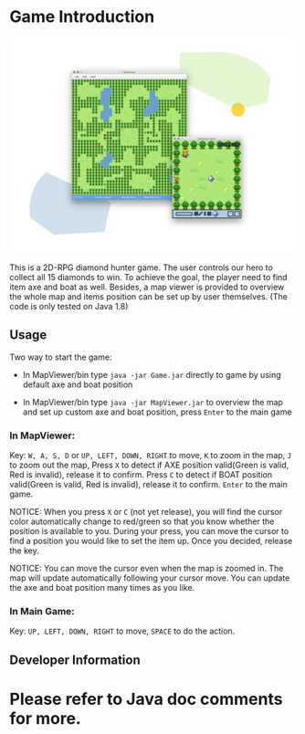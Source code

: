 # Game Introduction

![diamond](diamond.png)

This is a 2D-RPG diamond hunter game. The user controls our hero to collect all 15 diamonds to win. To achieve the goal, the player need to find item axe and boat as well. Besides, a map viewer is provided to overview the whole map and items position can be set up by user themselves. (The code is only tested on Java 1.8)

## Usage

Two way to start the game:

* In MapViewer/bin type `java -jar Game.jar` directly to game by using default axe and boat position

* In MapViewer/bin type `java -jar MapViewer.jar` to overview the map and set up custom axe and boat position, press `Enter` to the main game

### In MapViewer:

Key: `W, A, S, D` or `UP, LEFT, DOWN, RIGHT` to move, `K` to zoom in the map, `J` to zoom out the map, Press `X` to detect if AXE position valid(Green is valid, Red is invalid), release it to confirm. Press `C` to detect if BOAT position valid(Green is valid, Red is invalid), release it to confirm. `Enter` to the main game.

NOTICE: When you press `X` or `C` (not yet release), you will find the cursor color automatically change to red/green so that you know whether the position is available to you. During your press, you can move the cursor to find a position you would like to set the item up. Once you decided, release the key.

NOTICE: You can move the cursor even when the map is zoomed in. The map will update automatically following your cursor move. You can update the axe and boat position many times as you like.

### In Main Game:

Key: `UP, LEFT, DOWN, RIGHT` to move, `SPACE` to do the action.

## Developer Information

Please refer to Java doc comments for more.
=======

